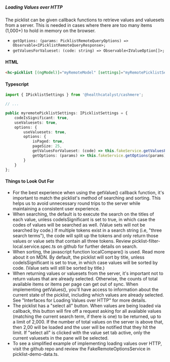##### Loading Values over HTTP

The picklist can be given callback functions to retrieve values and valuesets from a server. This is needed in cases where there are too many items (1,000+) to hold in memory on the browser.

-   `getOptions: (params: PicklistRemoteQueryOptions) => Observable<IPicklistRemoteQueryResponse>;`
-   `getValuesForValueset: (code: string) => Observable<IValueOption[]>;`

#### HTML

```HTML
<hc-picklist [(ngModel)]="myRemoteModel" [settings]="myRemotePicklistSettings"></hc-picklist>
```

#### Typescript

```TypeScript
import { IPicklistSettings } from '@healthcatalyst/cashmere';

// ...

public myremotePicklistSettings: IPicklistSettings = {
    codeIsSignificant: true,
    useValuesets: true,
    options: {
        useValuesets: true,
        options: {
            isPaged: true,
            pageSize: 25,
            getValuesForValueset: (code) => this.fakeService.getValuesForValueset(code),
            getOptions: (params) => this.fakeService.getOptions(params)
        }
    }
};
```

#### Things to Look Out For

-   For the best experience when using the getValue() callback function, it's important to match the picklist's method of searching and sorting. This helps us to avoid unnecessary round trips to the server while maintaining a consistent user experience.
-   When searching, the default is to execute the search on the titles of each value, unless codeIsSignificant is set to true, in which case the codes of values will be searched as well. (Value sets will not be searched by code.) If multiple tokens exist in a search string (i.e, "three search terms"), the code will split up the tokens and only return those values or value sets that contain all three tokens. Review picklist-filter-local.service.spec.ts on github for further details on search.
-   When sorting, the javascript function localCompare() is used. Read more about it on MDN. By default, the picklist will sort by title, unless codeIsSignificant is set to true, in which case values will be sorted by code. (Value sets will still be sorted by title.)
-   When returning values or valuesets from the server, it's important not to return values that are already selected. Otherwise, the counts of total available items or items per page can get out of sync. When implementing getValues(), you'll have access to information about the current state of the picklist, including which values are already selected. See "Interfaces for Loading Values over HTTP" for more details.
-   The picklist has a "select all" button. When values are being loaded via callback, this button will fire off a request asking for all available values (matching the current search term, if there is one) to be returned, up to a limit of 2,000. If the number of total values on the server is above that, then 2,00 will be loaded and the user will be notified that they hit the limit. If "select all" is clicked with the value set tab active, only the current valuesets in the pane will be selected.
-   To see a simplified example of implementing loading values over HTTP, visit the github repo and review the FakeRemoteOptionsService in picklist-demo-data.ts.
